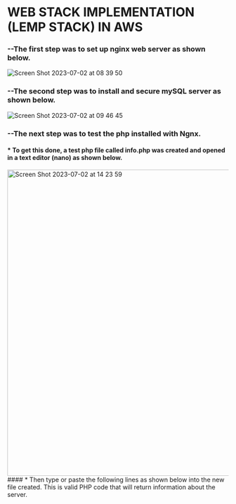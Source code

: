 # WEB STACK IMPLEMENTATION (LEMP STACK) IN AWS

### --The first step was to set up nginx web server as shown below.
![Screen Shot 2023-07-02 at 08 39 50](https://github.com/Shizoqua/darey.io-pbl/assets/136805224/253ef9a9-c1fc-4f94-a0c9-83723af7fead)
### --The second step was to install and secure mySQL server as shown below.
![Screen Shot 2023-07-02 at 09 46 45](https://github.com/Shizoqua/darey.io-pbl/assets/136805224/5bcfb301-1f17-4b99-93c2-4fe2e2fbdc8c)
### --The next step was to test the php installed with Ngnx. 
#### * To get this done, a test php file called info.php was created and opened in a text editor (nano) as shown below.
<img width="698" alt="Screen Shot 2023-07-02 at 14 23 59" src="https://github.com/Shizoqua/darey.io-pbl/assets/136805224/b5687a60-a7f2-42f1-b9c0-0e8c7159e6fd">
#### * Then type or paste the following lines as shown below into the new file created. This is valid PHP code that will return information about the server.



